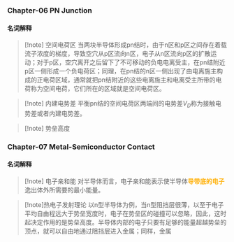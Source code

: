 ### Chapter-06 PN Junction

#### 名词解释

>[!note] 空间电荷区
> 当两块半导体形成pn结时，由于n区和p区之间存在着载流子浓度的梯度，导致空穴从p区流向n区，电子从n区流向p区的扩散运动；对于p区，空穴离开之后留下了不可移动的负电电离受主，在pn结附近p区一侧形成一个负电荷区；同理，在pn结的n区一侧出现了由电离施主构成的正电荷区域，通常就把pn结附近的这些电离施主和电离受主所带的电荷称为空间电荷，它们所在的区域就是空间电荷区。

>[!note] 内建电势差
> 平衡pn结的空间电荷区两端间的电势差$V_D$称为接触电势差或者内建电势差。

>[!note] 势垒高度
> 



### Chapter-07 Metal-Semiconductor Contact

#### 名词解释

>[!note] 电子亲和能
> 对半导体而言，电子亲和能表示使半导体<span style="font-weight:bold; color:rgb(255, 177, 10)">导带底的电子</span>逸出体外所需要的最小能量。

>[!note]热电子发射理论
> 以n型半导体为例，当n型阻挡层很薄，以至于电子平均自由程远大于势垒宽度时，电子在势垒区的碰撞可以忽略，因此，这时起决定作用的是势垒高度。半导体内部的电子只要有足够的能量超越势垒的顶点，就可以自由地通过阻挡层进入金属；同样，金属
